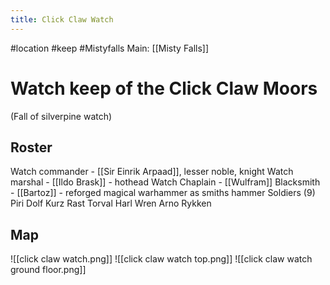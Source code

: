 ---title: Click Claw Watch---
#location #keep #Mistyfalls 
Main: [[Misty Falls]]

# Watch keep of the Click Claw Moors
(Fall of silverpine watch)

## Roster
Watch commander - [[Sir Einrik Arpaad]], lesser noble, knight
Watch marshal - [[Ildo Brask]] - hothead
Watch Chaplain - [[Wulfram]]
Blacksmith - [[Bartoz]] - reforged magical warhammer as smiths hammer
Soldiers (9)
Piri
Dolf
Kurz
Rast
Torval
Harl
Wren
Arno
Rykken

## Map
![[click claw watch.png]]
![[click claw watch top.png]]
![[click claw watch ground floor.png]]
